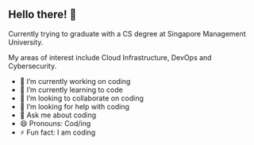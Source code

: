 ## Hello there! 👋

Currently trying to graduate with a CS degree at Singapore Management University.

My areas of interest include Cloud Infrastructure, DevOps and Cybersecurity.

- 🔭 I’m currently working on coding
- 🌱 I’m currently learning to code
- 👯 I’m looking to collaborate on coding
- 🤔 I’m looking for help with coding
- 💬 Ask me about coding
- 😄 Pronouns: Cod/ing
- ⚡ Fun fact: I am coding
